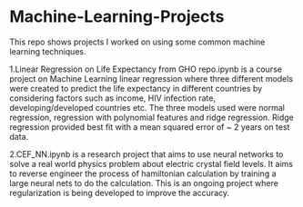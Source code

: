 # Machine-Learning-Projects
This repo shows projects I worked on using some common machine learning techniques. 

1.Linear Regression on Life Expectancy from GHO repo.ipynb is a course project on Machine Learning linear regression where three different models were created to predict the 
life expectancy in different countries by considering factors such as income, HIV infection rate, developing/developed countries etc. The three models used were normal regression, regression with polynomial features and ridge regression. Ridge regression provided best fit with a mean squared error of ~ 2 years on test data.

2.CEF_NN.ipynb is a research project that aims to use neural networks to solve a real world physics problem about electric crystal field levels. It aims to reverse engineer the process of hamiltonian calculation by training a large neural nets to do the calculation. This is an ongoing project where regularization is being developed to improve the accuracy.
